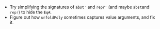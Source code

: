 
*   Try simplifying the signatures of `abst'` and `repr'` (and maybe `abst`and `repr`) to hide the `Eq#`.
*   Figure out how `unfoldPoly` sometimes captures value arguments, and fix it.



